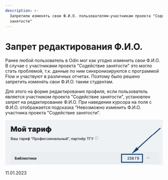 ```yaml
---
description: >-
  Запретили изменять свои Ф.И.О. пользователям-участникам проекта "Содействие
  занятости"
---
```


# Запрет редактирования Ф.И.О.

Ранее любой пользователь в Odin мог как угодно изменить свои Ф.И.О. В случае с участниками проекта "Содействие занятости" это могло стать проблемой, т.к. данные по ним синхронизируются с программой Flow и участвуют в различных отчетах. Поэтому было решено запретить изменять свои Ф.И.О. таким студентам.

Для этого на форме редактирования профиля, если пользователь является участником проекта "Содействие занятости", установлен запрет на редактирование Ф.И.О. При наведении курсора на поля с Ф.И.О. отображается подсказка “Невозможно изменить Ф.И.О. участника проекта "Содействие занятости“.

![](<../../.gitbook/assets/image (2) (1) (1).png>)

11.01.2023
